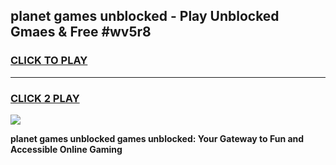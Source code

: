 
## planet games unblocked - Play Unblocked Gmaes & Free #wv5r8
<h3>
<a href="https://news.freeplayer.one?title=planet_games_unblocked&ref=24F">CLICK TO PLAY</a></h3>
<hr>

<h3>
<a href="https://news.freeplayer.one?title=planet_games_unblocked&ref=24F">CLICK 2 PLAY</a>
  
</h3>

<a href="https://news.freeplayer.one?title=planet_games_unblocked&ref=24F/"><img src="https://clearcache.store/games.png"></a>


**planet games unblocked games unblocked: Your Gateway to Fun and Accessible Online Gaming**
